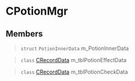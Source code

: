 # CPotionMgr
 
## Members
 
> `struct` `PotionInnerData` m_PotionInnerData
 
> `class` [CRecordData](lua/classes/CRecordData.md) m_tblPotionEffectData
 
> `class` [CRecordData](lua/classes/CRecordData.md) m_tblPotionCheckData
 
